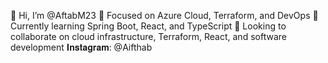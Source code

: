 👋 Hi, I’m @AftabM23
💼 Focused on Azure Cloud, Terraform, and DevOps
🌱 Currently learning Spring Boot, React, and TypeScript
🤝 Looking to collaborate on cloud infrastructure, Terraform, React, and software development
𝐈𝐧𝐬𝐭𝐚𝐠𝐫𝐚𝐦: @Aifthab
<!---
AftabM23/AftabM23 is a ✨ special ✨ repository because its `README.md` (this file) appears on your GitHub profile.
You can click the Preview link to take a look at your changes.
--->
